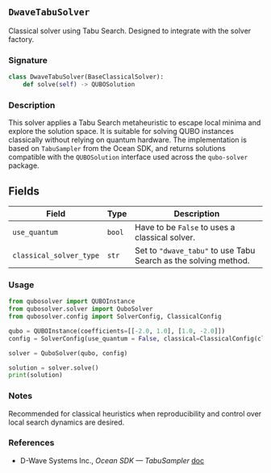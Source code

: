 ## `DwaveTabuSolver`

Classical solver using Tabu Search. Designed to integrate with the solver factory.

### Signature
```python
class DwaveTabuSolver(BaseClassicalSolver):
    def solve(self) -> QUBOSolution
```

### Description
This solver applies a Tabu Search metaheuristic to escape local minima and explore the solution space. It is suitable for solving QUBO instances classically without relying on quantum hardware. The implementation is based on `TabuSampler` from the Ocean SDK, and returns solutions compatible with the `QUBOSolution` interface used across the `qubo-solver` package.

## Fields

| Field                  | Type    | Description |
|------------------------|---------|-------------|
| `use_quantum`           | `bool`  | Have to be `False` to uses a classical solver. |
| `classical_solver_type` | `str`   | Set to `"dwave_tabu"` to use Tabu Search as the solving method. |


### Usage
```python exec="on" source="material-block" html="1"
from qubosolver import QUBOInstance
from qubosolver.solver import QuboSolver
from qubosolver.config import SolverConfig, ClassicalConfig

qubo = QUBOInstance(coefficients=[[-2.0, 1.0], [1.0, -2.0]])
config = SolverConfig(use_quantum = False, classical=ClassicalConfig(classical_solver_type="dwave_tabu"))

solver = QuboSolver(qubo, config)

solution = solver.solve()
print(solution)
```

### Notes
Recommended for classical heuristics when reproducibility and control over local search dynamics are desired.

### References

- D-Wave Systems Inc., *Ocean SDK — TabuSampler*
  [doc](https://docs.dwavequantum.com/en/latest/ocean/api_ref_samplers/index.html#tabu)
